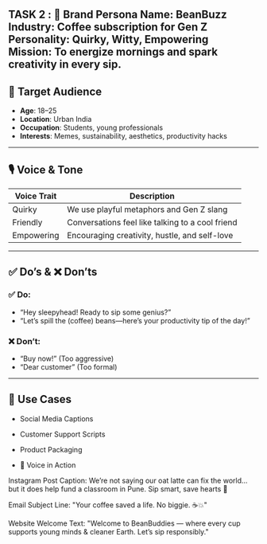 TASK 2 :
🔹 Brand Persona
**Name**: BeanBuzz  
**Industry**: Coffee subscription for Gen Z  
**Personality**: Quirky, Witty, Empowering  
**Mission**: To energize mornings and spark creativity in every sip.
---
## 🧠 Target Audience
- **Age**: 18–25
- **Location**: Urban India
- **Occupation**: Students, young professionals
- **Interests**: Memes, sustainability, aesthetics, productivity hacks
---
## 🎙️ Voice & Tone
| Voice Trait  | Description                                      |
|--------------|--------------------------------------------------|
| Quirky       | We use playful metaphors and Gen Z slang         |
| Friendly     | Conversations feel like talking to a cool friend |
| Empowering   | Encouraging creativity, hustle, and self-love    |
---
## ✅ Do’s & ❌ Don’ts
### ✅ Do:
- “Hey sleepyhead! Ready to sip some genius?”
- “Let’s spill the (coffee) beans—here’s your productivity tip of the day!”
### ❌ Don’t:
- “Buy now!” (Too aggressive)
- “Dear customer” (Too formal)
---
## 📣 Use Cases
- Social Media Captions
- Customer Support Scripts
- Product Packaging
  
- 💬 Voice in Action

Instagram Post Caption:
We’re not saying our oat latte can fix the world... but it does help fund a classroom in Pune. Sip smart, save hearts 💚

Email Subject Line:
"Your coffee saved a life. No biggie. ☕💥"

Website Welcome Text:
"Welcome to BeanBuddies — where every cup supports young minds & cleaner Earth. Let’s sip responsibly."



